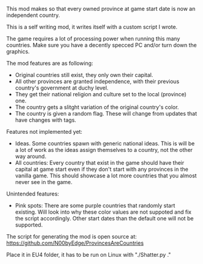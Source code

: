 This mod makes so that every owned province at game start date is now an independent country.

This is a self writing mod, it writes itself with a custom script I wrote.

The game requires a lot of processing power when running this many countries. Make sure you have a decently specced PC and/or turn down the graphics.

The mod features are as following:
* Original countries still exist, they only own their capital.
* All other provinces are granted independence, with their previous country's government at duchy level.
* They get their national religion and culture set to the local (province) one.
* The country gets a slitght variation of the original country's color.
* The country is given a random flag. These will change from updates that have changes with tags.

Features not implemented yet:
* Ideas. Some countries spawn with generic national ideas. This is will be a lot of work as the ideas assign themselves to a country, not the other way around.
* All countries: Every country that exist in the game should have their capital at game start even if they don't start with any provinces in the vanilla game. This should showcase a lot more countries that you almost never see in the game.

Unintended features:
* Pink spots: There are some purple countries that randomly start existing. Will look into why these color values are not suppoted and fix the script accordingly.
Other start dates than the default one will not be supported.

The script for generating the mod is open source at:
https://github.com/N00byEdge/ProvincesAreCountries

Place it in EU4 folder, it has to be run on Linux with "./Shatter.py ."
